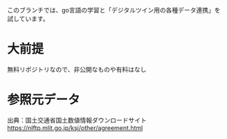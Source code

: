 
このブランチでは、go言語の学習と「デジタルツイン用の各種データ連携」を試しています。

# 大前提

無料リポジトリなので、非公開なものや有料はなし



# 参照元データ

出典：国土交通省国土数値情報ダウンロードサイト
https://nlftp.mlit.go.jp/ksj/other/agreement.html
